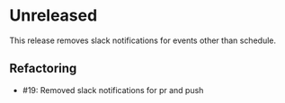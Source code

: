 # Unreleased

This release removes slack notifications for events other than schedule.

## Refactoring

* #19: Removed slack notifications for pr and push
